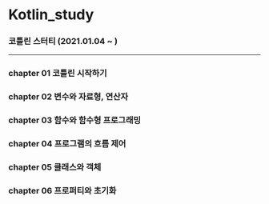 # Kotlin_study
### 코틀린 스터티 (2021.01.04 ~ )
---
### chapter 01 코틀린 시작하기
### chapter 02 변수와 자료형, 연산자
### chapter 03 함수와 함수형 프로그래밍
### chapter 04 프로그램의 흐름 제어
### chapter 05 클래스와 객체
### chapter 06 프로퍼티와 초기화

